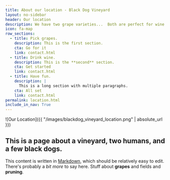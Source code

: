 ```yaml
---
title: About our location - Black Dog Vineyard 
layout: no-sidebar
header: Our location
description: We have two grape varieties...  Both are perfect for wine.
icon: fa-map
row_sections:
  - title: Pick grapes.
    description: This is the first section.
    cta: Go for it
    link: contact.html
  - title: Drink wine.
    description: This is the **second** section.
    cta: Get started
    link: contact.html
  - title: Have fun.
    description: |
      This is a long section with multiple paragraphs.
    cta: All set
    link: contact.html
permalink: location.html
include_in_nav: True
---
```


![Our Location]({{ "/images/blackdog_vineyard_location.png" | absolute_url }})
## This is a page about a vineyard, **two humans**, and a few **black dogs**. 

This content is written in [Markdown](https://learnxinyminutes.com/docs/markdown/), which should be relatively easy to edit.
There's probably a _bit more_ to say here.  Stuff about **grapes** and fields and **pruning**.





<!--
You can use HTML elements in Markdown, such as the comment element, and they won't be affected by a markdown parser. However, if you create an HTML element in your markdown file, you cannot use markdown syntax within that element's contents.
-->
